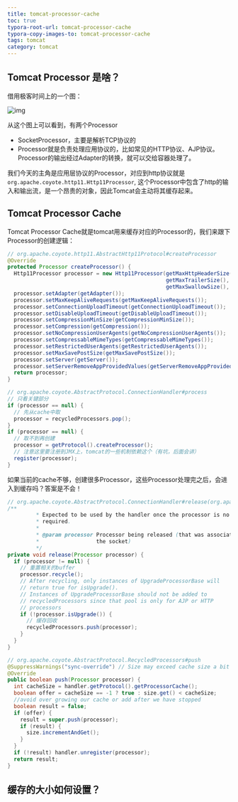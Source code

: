 ```yaml
---
title: tomcat-processor-cache
toc: true
typora-root-url: tomcat-processor-cache
typora-copy-images-to: tomcat-processor-cache
tags: tomcat
category: tomcat
---
```


## Tomcat Processor 是啥？

借用极客时间上的一个图：

![img](/309cae2e132210489d327cf55b284dcf.jpg)

从这个图上可以看到，有两个Processor

- SocketProcessor，主要是解析TCP协议的
- Processor就是负责处理应用协议的，比如常见的HTTP协议、AJP协议。Processor的输出经过Adapter的转换，就可以交给容器处理了。

我们今天的主角是应用层协议的Processor，对应到http协议就是`org.apache.coyote.http11.Http11Processor`, 这个Processor中包含了http的输入和输出流，是一个昂贵的对象，因此Tomcat会主动将其缓存起来。

## Tomcat Processor Cache

Tomcat Processor Cache就是tomcat用来缓存对应的Processor的，我们来跟下Processor的创建逻辑：

```java
// org.apache.coyote.http11.AbstractHttp11Protocol#createProcessor
@Override
protected Processor createProcessor() {
  Http11Processor processor = new Http11Processor(getMaxHttpHeaderSize(), getEndpoint(),
                                                  getMaxTrailerSize(), allowedTrailerHeaders, getMaxExtensionSize(),
                                                  getMaxSwallowSize(), httpUpgradeProtocols);
  processor.setAdapter(getAdapter());
  processor.setMaxKeepAliveRequests(getMaxKeepAliveRequests());
  processor.setConnectionUploadTimeout(getConnectionUploadTimeout());
  processor.setDisableUploadTimeout(getDisableUploadTimeout());
  processor.setCompressionMinSize(getCompressionMinSize());
  processor.setCompression(getCompression());
  processor.setNoCompressionUserAgents(getNoCompressionUserAgents());
  processor.setCompressableMimeTypes(getCompressableMimeTypes());
  processor.setRestrictedUserAgents(getRestrictedUserAgents());
  processor.setMaxSavePostSize(getMaxSavePostSize());
  processor.setServer(getServer());
  processor.setServerRemoveAppProvidedValues(getServerRemoveAppProvidedValues());
  return processor;
}

// org.apache.coyote.AbstractProtocol.ConnectionHandler#process
// 只看关键部分
if (processor == null) {
  // 先从cache中取
  processor = recycledProcessors.pop();
}
if (processor == null) {
  // 取不到再创建
  processor = getProtocol().createProcessor();
  // 注意这里要注册到JMX上，tomcat的一些机制依赖这个（有坑，后面会讲）
  register(processor);
}
```

如果当前的cache不够，创建很多Processor，这些Processor处理完之后，会进入到缓存吗？答案是不会！

```java
// org.apache.coyote.AbstractProtocol.ConnectionHandler#release(org.apache.coyote.Processor)
/**
         * Expected to be used by the handler once the processor is no longer
         * required.
         *
         * @param processor Processor being released (that was associated with
         *                  the socket)
         */
private void release(Processor processor) {
  if (processor != null) {
    // 重置相关的buffer
    processor.recycle();
    // After recycling, only instances of UpgradeProcessorBase will
    // return true for isUpgrade().
    // Instances of UpgradeProcessorBase should not be added to
    // recycledProcessors since that pool is only for AJP or HTTP
    // processors
    if (!processor.isUpgrade()) {
      // 缓存回收
      recycledProcessors.push(processor);
    }
  }
}

// org.apache.coyote.AbstractProtocol.RecycledProcessors#push
@SuppressWarnings("sync-override") // Size may exceed cache size a bit
@Override
public boolean push(Processor processor) {
  int cacheSize = handler.getProtocol().getProcessorCache();
  boolean offer = cacheSize == -1 ? true : size.get() < cacheSize;
  //avoid over growing our cache or add after we have stopped
  boolean result = false;
  if (offer) {
    result = super.push(processor);
    if (result) {
      size.incrementAndGet();
    }
  }
  if (!result) handler.unregister(processor);
  return result;
}
```



## 缓存的大小如何设置？

